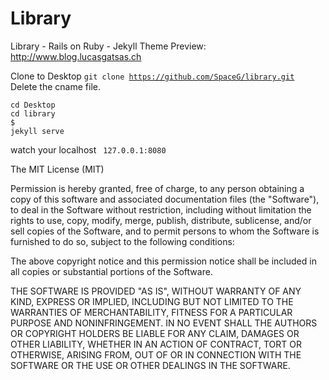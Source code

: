 # Library 
Library - Rails on Ruby - Jekyll Theme 
Preview: http://www.blog.lucasgatsas.ch 

Clone to Desktop
<code>git clone https://github.com/SpaceG/library.git  </code>
Delete the cname file. 


<code>cd Desktop </code><br>
<code>cd library </code><br>
<code>$ jekyll serve </code>

watch your localhost <code> 127.0.0.1:8080 </code> 

The MIT License (MIT)

Permission is hereby granted, free of charge, to any person obtaining a copy
of this software and associated documentation files (the "Software"), to deal
in the Software without restriction, including without limitation the rights
to use, copy, modify, merge, publish, distribute, sublicense, and/or sell
copies of the Software, and to permit persons to whom the Software is
furnished to do so, subject to the following conditions:

The above copyright notice and this permission notice shall be included in all
copies or substantial portions of the Software.

THE SOFTWARE IS PROVIDED "AS IS", WITHOUT WARRANTY OF ANY KIND, EXPRESS OR
IMPLIED, INCLUDING BUT NOT LIMITED TO THE WARRANTIES OF MERCHANTABILITY,
FITNESS FOR A PARTICULAR PURPOSE AND NONINFRINGEMENT. IN NO EVENT SHALL THE
AUTHORS OR COPYRIGHT HOLDERS BE LIABLE FOR ANY CLAIM, DAMAGES OR OTHER
LIABILITY, WHETHER IN AN ACTION OF CONTRACT, TORT OR OTHERWISE, ARISING FROM,
OUT OF OR IN CONNECTION WITH THE SOFTWARE OR THE USE OR OTHER DEALINGS IN THE
SOFTWARE.


